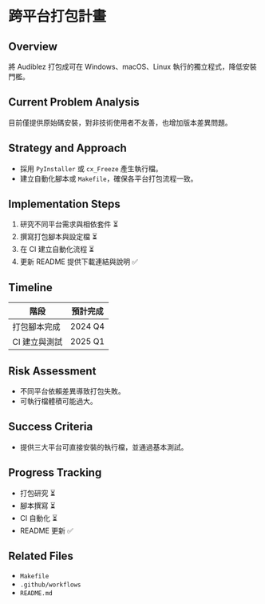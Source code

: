 # 跨平台打包計畫

## Overview
將 Audiblez 打包成可在 Windows、macOS、Linux 執行的獨立程式，降低安裝門檻。

## Current Problem Analysis
目前僅提供原始碼安裝，對非技術使用者不友善，也增加版本差異問題。

## Strategy and Approach
- 採用 `PyInstaller` 或 `cx_Freeze` 產生執行檔。
- 建立自動化腳本或 `Makefile`，確保各平台打包流程一致。

## Implementation Steps
1. 研究不同平台需求與相依套件 ⏳
2. 撰寫打包腳本與設定檔 ⏳
3. 在 CI 建立自動化流程 ⏳
4. 更新 README 提供下載連結與說明 ✅

## Timeline
| 階段 | 預計完成 |
|------|----------|
| 打包腳本完成 | 2024 Q4 |
| CI 建立與測試 | 2025 Q1 |

## Risk Assessment
- 不同平台依賴差異導致打包失敗。
- 可執行檔體積可能過大。

## Success Criteria
- 提供三大平台可直接安裝的執行檔，並通過基本測試。

## Progress Tracking
- 打包研究 ⏳
- 腳本撰寫 ⏳
- CI 自動化 ⏳
- README 更新 ✅

## Related Files
- `Makefile`
- `.github/workflows`
- `README.md`

